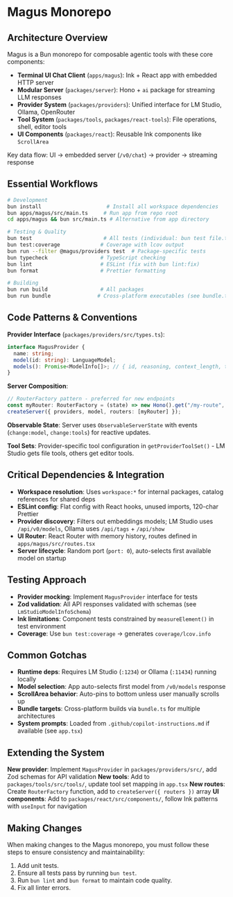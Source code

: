 # Magus Monorepo

## Architecture Overview

Magus is a Bun monorepo for composable agentic tools with these core components:

- **Terminal UI Chat Client** (`apps/magus`): Ink + React app with embedded HTTP server
- **Modular Server** (`packages/server`): Hono + `ai` package for streaming LLM responses
- **Provider System** (`packages/providers`): Unified interface for LM Studio, Ollama, OpenRouter
- **Tool System** (`packages/tools`, `packages/react-tools`): File operations, shell, editor tools
- **UI Components** (`packages/react`): Reusable Ink components like `ScrollArea`

Key data flow: UI → embedded server (`/v0/chat`) → provider → streaming response

## Essential Workflows

```bash
# Development
bun install                     # Install all workspace dependencies
bun apps/magus/src/main.ts     # Run app from repo root
cd apps/magus && bun src/main.ts # Alternative from app directory

# Testing & Quality
bun test                       # All tests (individual: bun test file.test.ts)
bun test:coverage             # Coverage with lcov output
bun run --filter @magus/providers test  # Package-specific tests
bun typecheck                 # TypeScript checking
bun lint                      # ESLint (fix with bun lint:fix)
bun format                    # Prettier formatting

# Building
bun run build                 # All packages
bun run bundle               # Cross-platform executables (see bundle.ts)
```

## Code Patterns & Conventions

**Provider Interface** (`packages/providers/src/types.ts`):

```typescript
interface MagusProvider {
  name: string;
  model(id: string): LanguageModel;
  models(): Promise<ModelInfo[]>; // { id, reasoning, context_length, tool_use }
}
```

**Server Composition**:

```typescript
// RouterFactory pattern - preferred for new endpoints
const myRouter: RouterFactory = (state) => new Hono().get("/my-route", handler);
createServer({ providers, model, routers: [myRouter] });
```

**Observable State**: Server uses `ObservableServerState` with events (`change:model`, `change:tools`) for reactive updates.

**Tool Sets**: Provider-specific tool configuration in `getProviderToolSet()` - LM Studio gets file tools, others get editor tools.

## Critical Dependencies & Integration

- **Workspace resolution**: Uses `workspace:*` for internal packages, catalog references for shared deps
- **ESLint config**: Flat config with React hooks, unused imports, 120-char Prettier
- **Provider discovery**: Filters out embeddings models; LM Studio uses `/api/v0/models`, Ollama uses `/api/tags` + `/api/show`
- **UI Router**: React Router with memory history, routes defined in `apps/magus/src/routes.tsx`
- **Server lifecycle**: Random port (`port: 0`), auto-selects first available model on startup

## Testing Approach

- **Provider mocking**: Implement `MagusProvider` interface for tests
- **Zod validation**: All API responses validated with schemas (see `LmStudioModelInfoSchema`)
- **Ink limitations**: Component tests constrained by `measureElement()` in test environment
- **Coverage**: Use `bun test:coverage` → generates `coverage/lcov.info`

## Common Gotchas

- **Runtime deps**: Requires LM Studio (`:1234`) or Ollama (`:11434`) running locally
- **Model selection**: App auto-selects first model from `/v0/models` response
- **ScrollArea behavior**: Auto-pins to bottom unless user manually scrolls up
- **Bundle targets**: Cross-platform builds via `bundle.ts` for multiple architectures
- **System prompts**: Loaded from `.github/copilot-instructions.md` if available (see `app.tsx`)

## Extending the System

**New provider**: Implement `MagusProvider` in `packages/providers/src/`, add Zod schemas for API validation
**New tools**: Add to `packages/tools/src/tools/`, update tool set mapping in `app.tsx`
**New routes**: Create `RouterFactory` function, add to `createServer({ routers })` array
**UI components**: Add to `packages/react/src/components/`, follow Ink patterns with `useInput` for navigation

## Making Changes

When making changes to the Magus monorepo, you must follow these steps to ensure consistency and maintainability:

1. Add unit tests.
2. Ensure all tests pass by running `bun test`.
3. Run `bun lint` and `bun format` to maintain code quality.
4. Fix all linter errors.
